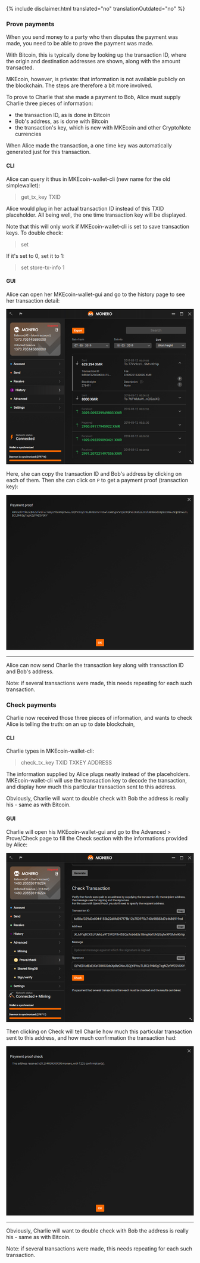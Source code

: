 {% include disclaimer.html translated="no" translationOutdated="no" %}

### Prove payments

When you send money to a party who then disputes the payment was made, you need to be able to prove the payment was made.

With Bitcoin, this is typically done by looking up the transaction ID, where the origin and destination addresses are
shown, along with the amount transacted.

MKEcoin, however, is private: that information is not available publicly on the blockchain. The steps are therefore a bit
more involved.

To prove to Charlie that she made a payment to Bob, Alice must supply Charlie three pieces of information:

- the transaction ID, as is done in Bitcoin
- Bob's address, as is done with Bitcoin
- the transaction's key, which is new with MKEcoin and other CryptoNote currencies

When Alice made the transaction, a one time key was automatically generated just for this transaction.

#### CLI

Alice can query it thus in MKEcoin-wallet-cli (new name for the old simplewallet):

> get_tx_key TXID

Alice would plug in her actual transaction ID instead of this TXID placeholder. All being well, the one time transaction key
will be displayed.

Note that this will only work if MKEcoin-wallet-cli is set to save transaction keys. To double check:

> set

If it's set to 0, set it to 1:

> set store-tx-info 1

#### GUI

Alice can open her MKEcoin-wallet-gui and go to the history page to see her transaction detail:

![History](/img/resources/user-guides/en/prove-payment/history.png)

Here, she can copy the transaction ID and Bob's address by clicking on each of them.
Then she can click on `P` to get a payment proof (transaction key):

![Payment proof](/img/resources/user-guides/en/prove-payment/payment-proof.png)


---

Alice can now send Charlie the transaction key along with transaction ID and Bob's address.

Note: if several transactions were made, this needs repeating for each such transaction.

### Check payments

Charlie now received those three pieces of information, and wants to check Alice is telling the truth: on an up to date
blockchain,

#### CLI

Charlie types in MKEcoin-wallet-cli:

> check_tx_key TXID TXKEY ADDRESS

The information supplied by Alice plugs neatly instead of the placeholders. MKEcoin-wallet-cli will use the transaction
key to decode the transaction, and display how much this particular transaction sent to this address.

Obviously, Charlie will want to double check with Bob the address is really his - same as with Bitcoin.

#### GUI

Charlie will open his MKEcoin-wallet-gui and go to the Advanced > Prove/Check page to fill the Check section with the informations provided by Alice:

![Check payment](/img/resources/user-guides/en/prove-payment/check-payment.png)

Then clicking on Check will tell Charlie how much this particular transaction sent to this address, and how much confirmation the transaction had:

![Payment checked](/img/resources/user-guides/en/prove-payment/payment-checked.png)


---

Obviously, Charlie will want to double check with Bob the address is really his - same as with Bitcoin.

Note: if several transactions were made, this needs repeating for each such transaction.

